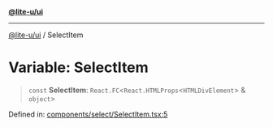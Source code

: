 [**@lite-u/ui**](../README.md)

***

[@lite-u/ui](../README.md) / SelectItem

# Variable: SelectItem

> `const` **SelectItem**: `React.FC`\<`React.HTMLProps`\<`HTMLDivElement`\> & `object`\>

Defined in: [components/select/SelectItem.tsx:5](https://github.com/lite-u/ui/blob/a3383afe980399ed13aacd297829ecf246b98c24/src/components/select/SelectItem.tsx#L5)
